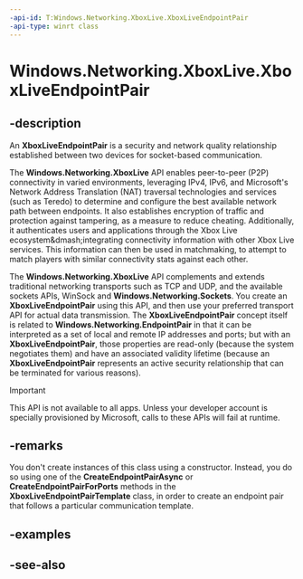 ```yaml
---
-api-id: T:Windows.Networking.XboxLive.XboxLiveEndpointPair
-api-type: winrt class
---
```


<!-- Class syntax.
public class XboxLiveEndpointPair : Windows.Networking.XboxLive.IXboxLiveEndpointPair
-->

# Windows.Networking.XboxLive.XboxLiveEndpointPair

## -description

An **XboxLiveEndpointPair** is a security and network quality relationship established between two devices for socket-based communication.

The **Windows.Networking.XboxLive** API enables peer-to-peer (P2P) connectivity in varied environments, leveraging IPv4, IPv6, and Microsoft's Network Address Translation (NAT) traversal technologies and services (such as Teredo) to determine and configure the best available network path between endpoints. It also establishes encryption of traffic and protection against tampering, as a measure to reduce cheating. Additionally, it authenticates users and applications through the Xbox Live ecosystem&dmash;integrating connectivity information with other Xbox Live services. This information can then be used in matchmaking, to attempt to match players with similar connectivity stats against each other.

The **Windows.Networking.XboxLive** API complements and extends traditional networking transports such as TCP and UDP, and the available sockets APIs, WinSock and **Windows.Networking.Sockets**. You create an **XboxLiveEndpointPair** using this API, and then use your preferred transport API for actual data transmission. The **XboxLiveEndpointPair** concept itself is related to **Windows.Networking.EndpointPair** in that it can be interpreted as a set of local and remote IP addresses and ports; but with an **XboxLiveEndpointPair**, those properties are read-only (because the system negotiates them) and have an associated validity lifetime (because an **XboxLiveEndpointPair** represents an active security relationship that can be terminated for various reasons).

> [!IMPORTANT]
> This API is not available to all apps. Unless your developer account is specially provisioned by Microsoft, calls to these APIs will fail at runtime.

## -remarks

You don't create instances of this class using a constructor. Instead, you do so using one of the **CreateEndpointPairAsync** or **CreateEndpointPairForPorts** methods in the **XboxLiveEndpointPairTemplate** class, in order to create an endpoint pair that follows a particular communication template.

## -examples

## -see-also
